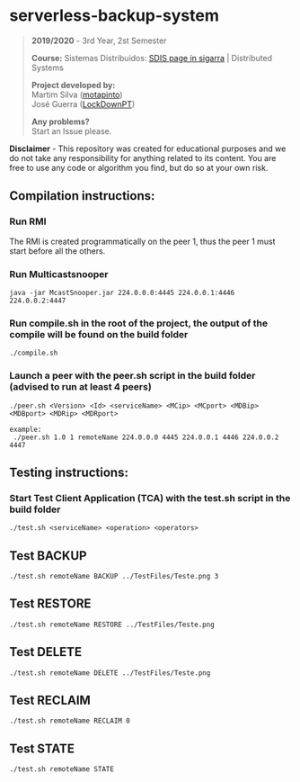 # serverless-backup-system

> **2019/2020** - 3rd Year, 2st Semester
>
> **Course:** Sistemas Distribuidos: [SDIS page in sigarra](https://sigarra.up.pt/feup/en/ucurr_geral.ficha_uc_view?pv_ocorrencia_id=436451) | Distributed Systems
>
> **Project developed by:**\
> Martim Silva ([motapinto](https://github.com/motapinto)) \
> José Guerra ([LockDownPT](https://github.com/LockDownPT))
>
> **Any problems?**\
> Start an Issue please.

**Disclaimer** - This repository was created for educational purposes and we do not take any responsibility for anything related to its content. You are free to use any code or algorithm you find, but do so at your own risk.

## Compilation instructions:

### Run RMI
The RMI is created programmatically on the peer 1, thus the peer 1 must start before all the others.

### Run Multicastsnooper
```
java -jar McastSnooper.jar 224.0.0.0:4445 224.0.0.1:4446 224.0.0.2:4447

```

### Run compile.sh in the root of the project, the output of the compile will be found on the build folder
```
./compile.sh 
```

### Launch a peer with the peer.sh script in the build folder (advised to run at least 4 peers)
```
./peer.sh <Version> <Id> <serviceName> <MCip> <MCport> <MDBip> <MDBport> <MDRip> <MDRport>

example:
 ./peer.sh 1.0 1 remoteName 224.0.0.0 4445 224.0.0.1 4446 224.0.0.2 4447

```

## Testing instructions:

### Start Test Client Application (TCA) with the test.sh script in the build folder
```
./test.sh <serviceName> <operation> <operators>
```


## Test BACKUP
```
./test.sh remoteName BACKUP ../TestFiles/Teste.png 3
```
## Test RESTORE
```
./test.sh remoteName RESTORE ../TestFiles/Teste.png
```
## Test DELETE
```
./test.sh remoteName DELETE ../TestFiles/Teste.png 
```
## Test RECLAIM
```
./test.sh remoteName RECLAIM 0
```
## Test STATE
```
./test.sh remoteName STATE
```

